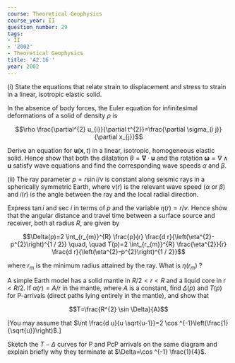 ```yaml
---
course: Theoretical Geophysics
course_year: II
question_number: 29
tags:
- II
- '2002'
- Theoretical Geophysics
title: 'A2.16 '
year: 2002
---
```



(i) State the equations that relate strain to displacement and stress to strain in a linear, isotropic elastic solid.

In the absence of body forces, the Euler equation for infinitesimal deformations of a solid of density $\rho$ is

$$\rho \frac{\partial^{2} u_{i}}{\partial t^{2}}=\frac{\partial \sigma_{i j}}{\partial x_{j}}$$

Derive an equation for $\mathbf{u}(\mathbf{x}, t)$ in a linear, isotropic, homogeneous elastic solid. Hence show that both the dilatation $\theta=\boldsymbol{\nabla} \cdot \mathbf{u}$ and the rotation $\boldsymbol{\omega}=\nabla \wedge \mathbf{u}$ satisfy wave equations and find the corresponding wave speeds $\alpha$ and $\beta$.

(ii) The ray parameter $p=r \sin i / v$ is constant along seismic rays in a spherically symmetric Earth, where $v(r)$ is the relevant wave speed $(\alpha$ or $\beta)$ and $i(r)$ is the angle between the ray and the local radial direction.

Express $\tan i$ and sec $i$ in terms of $p$ and the variable $\eta(r)=r / v$. Hence show that the angular distance and travel time between a surface source and receiver, both at radius $R$, are given by

$$\Delta(p)=2 \int_{r_{m}}^{R} \frac{p}{r} \frac{d r}{\left(\eta^{2}-p^{2}\right)^{1 / 2}} \quad, \quad T(p)=2 \int_{r_{m}}^{R} \frac{\eta^{2}}{r} \frac{d r}{\left(\eta^{2}-p^{2}\right)^{1 / 2}}$$

where $r_{m}$ is the minimum radius attained by the ray. What is $\eta\left(r_{m}\right)$ ?

A simple Earth model has a solid mantle in $R / 2<r<R$ and a liquid core in $r<R / 2$. If $\alpha(r)=A / r$ in the mantle, where $A$ is a constant, find $\Delta(p)$ and $T(p)$ for $\mathrm{P}$-arrivals (direct paths lying entirely in the mantle), and show that

$$T=\frac{R^{2} \sin \Delta}{A}$$

[You may assume that $\int \frac{d u}{u \sqrt{u-1}}=2 \cos ^{-1}\left(\frac{1}{\sqrt{u}}\right)$.]

Sketch the $T-\Delta$ curves for $\mathrm{P}$ and $\mathrm{PcP}$ arrivals on the same diagram and explain briefly why they terminate at $\Delta=\cos ^{-1} \frac{1}{4}$.